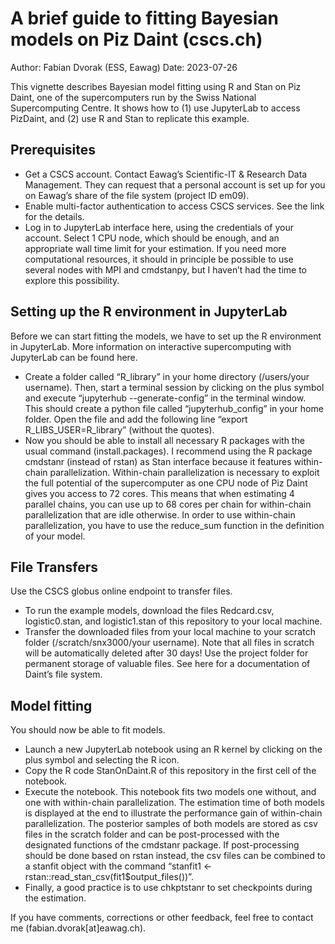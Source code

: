 # A brief guide to fitting Bayesian models on Piz Daint (cscs.ch)
Author: Fabian Dvorak (ESS, Eawag)
Date: 2023-07-26

This vignette describes Bayesian model fitting using R and Stan on Piz Daint, one of the supercomputers run by the Swiss National Supercomputing Centre. It shows how to (1) use JupyterLab to access PizDaint, and (2) use R and Stan to replicate this example.

## Prerequisites 
* Get a CSCS account. Contact Eawag’s Scientific-IT & Research Data Management. They can request that a personal account is set up for you on Eawag’s share of the file system (project ID em09).
* Enable multi-factor authentication to access CSCS services. See the link for the details.
* Log in to JupyterLab interface here, using the credentials of your account. Select 1 CPU node, which should be enough, and an appropriate wall time limit for your estimation. If you need more computational resources, it should in principle be possible to use several nodes with MPI and cmdstanpy, but I haven’t had the time to explore this possibility.

## Setting up the R environment in JupyterLab
Before we can start fitting the models, we have to set up the R environment in JupyterLab. More information on interactive supercomputing with JupyterLab can be found here.
* Create a folder called “R_library” in your home directory (/users/your username). Then, start a terminal session by clicking on the plus symbol and execute “jupyterhub --generate-config” in the terminal window. This should create a python file called “jupyterhub_config” in your home folder. Open the file and add the following line “export R_LIBS_USER=R_library” (without the quotes).
* Now you should be able to install all necessary R packages with the usual command (install.packages). I recommend using the R package cmdstanr (instead of rstan) as Stan interface because it features within-chain parallelization. Within-chain parallelization is necessary to exploit the full potential of the supercomputer as one CPU node of Piz Daint gives you access to 72 cores. This means that when estimating 4 parallel chains, you can use up to 68 cores per chain for within-chain parallelization that are idle otherwise. In order to use within-chain parallelization, you have to use the reduce_sum function in the definition of your model.

## File Transfers
Use the CSCS globus online endpoint to transfer files. 
* To run the example models, download the files Redcard.csv, logistic0.stan, and logistic1.stan of this repository to your local machine. 
* Transfer the downloaded files from your local machine to your scratch folder (/scratch/snx3000/your username). Note that all files in scratch will be automatically deleted after 30 days! Use the project folder for permanent storage of valuable files. See here for a documentation of Daint’s file system.

## Model fitting
You should now be able to fit models.
* Launch a new JupyterLab notebook using an R kernel by clicking on the plus symbol and selecting the R icon.
* Copy the R code StanOnDaint.R of this repository in the first cell of the notebook. 
* Execute the notebook. This notebook fits two models one without, and one with within-chain parallelization. The estimation time of both models is displayed at the end to illustrate the performance gain of within-chain parallelization. The posterior samples of both models are stored as csv files in the scratch folder and can be post-processed with the designated functions of the cmdstanr package. If post-processing should be done based on rstan instead, the csv files can be combined to a stanfit object with the command “stanfit1 <- rstan::read_stan_csv(fit1$output_files())”.
* Finally, a good practice is to use chkptstanr to set checkpoints during the estimation.

If you have comments, corrections or other feedback, feel free to contact me (fabian.dvorak[at]eawag.ch).

